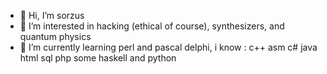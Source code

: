 - 👋 Hi, I’m sorzus
- 👀 I’m interested in hacking (ethical of course), synthesizers, and quantum physics
- 🌱 I’m currently learning perl and pascal delphi, i know : c++ asm c# java html sql php some haskell and  python

<!---
Sorzus-michael/Sorzus-michael is a ✨ special ✨ repository because its `README.md` (this file) appears on your GitHub profile.
You can click the Preview link to take a look at your changes.
--->
